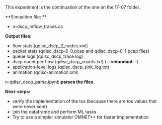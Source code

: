 This experiment is the continuation of the one on the 17-07 folder.


**Simualtion file: **

- n-dscp_mflow_traces.cc

  
**Output files:**
- flow stats             (qdisc_dscp_2_nodes.xml)
- packet stats           (qdisc_dscp-0-0.pcap and qdisc_dscp-0-1.pcap files)
- queue logs             (qdisc_dscp_trace.log)
- dscp count per flow     (qdisc_dscp_counts.txt)  (**--redundant--**)
- application-level logs (qdisc_dscp_sink_log.txt)
- animation               (qdisc-animation.xml)

n-qdisc_dscp_parse.ipynb **parses the files**

**Next-steps:**

- verify the implementation of the tos (because there are tos values that were never sent)
- join the dataframe and perform ML tasks
- Try to use a simpler simulator OMNET++ for faster implementation
